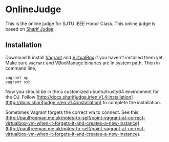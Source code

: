 # OnlineJudge

This is the online judge for SJTU IEEE Honor Class.
This online judge is based on [Sharif Judge](https://github.com/mjnaderi/Sharif-Judge).

## Installation
Download & install [Vagrant](https://www.vagrantup.com/downloads.html) and
[VirtualBox](https://www.virtualbox.org/wiki/Downloads) if you haven't installed them yet.
Make sure `vagrant` and VBoxManage binaries are in system path. Then in command line,

    vagrant up
    vagrant ssh

Now you should be in the a customized ubuntu/trusty64 environment for the OJ.
Follow [http://docs.sharifjudge.ir/en:v1.4:installation](http://docs.sharifjudge.ir/en:v1.4:installation) to complete
the installation.

Sometimes Vagrant forgets the correct vm to connect. See this [http://paulfreeman.me.uk/notes-to-self/point-vagrant-at-correct-virtualbox-vm-when-it-forgets-it-and-creates-a-new-instance](http://paulfreeman.me.uk/notes-to-self/point-vagrant-at-correct-virtualbox-vm-when-it-forgets-it-and-creates-a-new-instance). 
